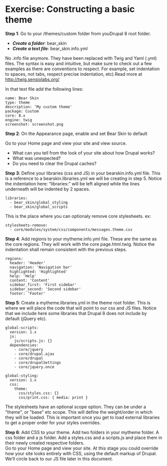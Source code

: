 # Exercise: Constructing a basic theme

**Step 1**: Go to your /themes/custom folder from youDrupal 8 root folder. 

* ***Create a folder***: bear_skin
* ***Create a text file***: bear_skin.info.yml



No .info file anymore. They have been replaced with Twig and Yaml (.yml) files. The syntax is easy and intuitive, but make sure to check out a few examples as there are conventions to respect. For example, set indentation to spaces, not tabs, respect precise indentation, etc).Read more at http://twig.sensiolabs.org/

In that text file add the following lines:

```
name: Bear Skin
type: theme
description: ‘My custom theme'
package: Custom
core: 8.x
engine: twig
screenshot: screenshot.png

```

**Step 2**: On the Appearance page, enable and set Bear Skin to default

Go to your Home page and view your site and view source.
* What can you tell from the look of your site about how Drupal works?
* What was unexpected?
* Do you need to clear the Drupal caches?

**Step 3**: Define your libraries (css and JS) in your bearskin.info.yml file. This is a reference to a bearskin.libraries.yml we will be creating in step 5. Notice the indentation here: “libraries:” will be left aligned while the lines underneath will be indented by 2 spaces.

```
libraries:
  - bear_skin/global_styling
  - bear_skin/global_scripts
```

This is the place where you can optionaly remove core stylesheets. ex:

```
stylesheets-remove:
  - core/modules/system/css/components/messages.theme.css
```

**Step 4**: Add regions to your mytheme.info.yml file. These are the same as the core regions. They will work with the core page.html.twig. Notice the indentation shall remain consistent with the previous steps.

```
regions:
  header: 'Header'
  navigation: 'Navigation bar'
  highlighted: 'Highlighted'
  help: 'Help'
  content: 'Content'
  sidebar_first: 'First sidebar'
  sidebar_second: 'Second sidebar'
  footer: ‘Footer'
```

**Step 5**: Create a mytheme.libraries.yml in the theme root folder. This is where we will place the code that will point to our css and JS files. Notice that we include here some libraries that Drupal 8 does not include by default (jQuery etc).

```
global-scripts:
  version: 1.x
  js:
    js/scripts.js: {}
  dependencies:
    - core/jquery
    - core/drupal.ajax
    - core/drupal
    - core/drupalSettings
    - core/jquery.once

global-styling:
  version: 1.x
  css: 
    theme:
      css/styles.css: {}
      css/print.css: { media: print }
```
The stylesheets have an optional scope option. They can be under a "theme", or "base" etc scope. This will define the weight/order in which they will be loaded. This is important once you get to load external libraries to get a proper order for your styles overrides.

**Step 6**: Add CSS to your theme.
Add two folders in your mytheme folder. A css folder and a js folder. 
Add a styles.css and a scripts.js and place them in their newly created respective folders.  
Go to your Home page and view your site. At this stage you could override how your site looks entirely with CSS, using the default markup of Drupal. We’ll circle back to our JS file later in this document.